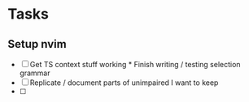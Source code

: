 # Tasks

## Setup nvim
* [ ] Get TS context stuff working
        * Finish writing / testing selection grammar
* [ ] Replicate / document parts of unimpaired I want to keep
* [ ]
